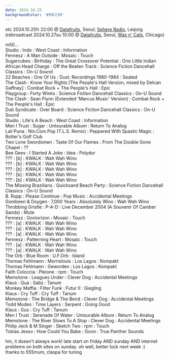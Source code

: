 ```yaml
---
date: 2024.10.25
backgroundColor: '#99CC99'
---
```


etc 2024.10.25fr 22:00 @ [Datafruits](http://www.datafruits.fm/), Seoul; [Sphere Radio](http://www.sphere-radio.net/), Leipzig  
(rebroadcast 2024.10.27su 10:00 @ [Datafruits](http://www.datafruits.fm/), Seoul, [Wax n' Cats](http://www.twitch.tv/waxncats/), Chicago)  

m50...  
Studio : Indo : West Coast : Information  
Fennesz : A Man Outside : Mosaic : Touch  
Sugarcubes : Birthday : The Great Crossover Potential : One Little Indian  
African Head Charge : Off the Beaten Track : Science Fiction Dancehall Classics : On-U Sound  
22 Beaches : One Of Us : Dust: Recordings 1980-1984 : Seated  
The Clash : Know Your Rights \[The People's Hall Version, mixed by Delcan Gaffney\] : Combat Rock + The People's Hall : Epic  
Playgroup : Forty Winks : Science Fiction Dancehall Classics : On-U Sound  
The Clash : Sean Flynn (Extended 'Marcus Music' Version) : Combat Rock + The People's Hall : Epic  
Dub Syndicate : Over Board : Science Fiction Dancehall Classics : On-U Sound  
Studio : Life's A Beach : West Coast : Information  
Men I Trust : Sugar : Untourable Album : Return To Analog  
Lali Puna : Nin.Com.Pop (T.L.S. Remix) : Peppered With Spastic Magic : Rotter's Golf Club  
Two Lone Swordsmen : Taste Of Our Flames : From The Double Gone Chapel : ??  
Bee Gees : I Started A Joke : Idea : Polydor  
??? : \[b\] : KWALK : Wah Wah Wino  
??? : \[b\] : KWALK : Wah Wah Wino  
??? : \[b\] : KWALK : Wah Wah Wino  
??? : \[b\] : KWALK : Wah Wah Wino  
??? : \[b\] : KWALK : Wah Wah Wino  
The Missing Brazilians : Quicksand Beach Party : Science Fiction Dancehall Classics : On-U Sound  
B. Rupp : Please Continue : Pop Music : Accidental Meetings  
Gombeen & Doygen : 7,000 Years : Absolutely Wino : Wah Wah Wino  
Throbbing Gristle : P-A-D : Live December 2004 (A Souvenir Of Camber Sands) : Mute  
Fennesz : Goniorizon : Mosaic : Touch  
??? : \[a\] : KWALK : Wah Wah Wino  
??? : \[a\] : KWALK : Wah Wah Wino  
??? : \[a\] : KWALK : Wah Wah Wino  
Fennesz : Patterning Heart : Mosaic : Touch  
??? : \[a\] : KWALK : Wah Wah Wino  
??? : \[a\] : KWALK : Wah Wah Wino  
The Orb : Blue Room : U.F.Orb : Island  
Thomas Fehlmann : Morrislouis : Los Lagos : Kompakt  
Thomas Fehlmann : Geworden : Los Lagos : Kompakt  
Faith Coloccia : Pleione : rpm : Touch  
Memotone : Leagues Under : Clever Dog : Accidental Meetings  
Klaus : Qua : Sabz : Tanum  
Monkey Maffia : Filter Funk : Futur II : Giegling  
Klaus : Cry Tuff : Cry Tuff : Tanum  
Memotone : The Bridge & The Bend : Clever Dog : Accidental Meetings  
Todd Modes : Time Layers : Serpent : Going Good  
Klaus : Gus : Cry Tuff : Tanum  
Men I Trust : Serenade Of Water : Untourable Album : Return To Analog  
Memotone : The River Slows To A Stop : Clever Dog : Accidental Meetings  
Philip Jeck & M Singer : Sketch Two : rpm : Touch  
Tobias Jesso : How Could You Babe : Goon : True Panther Sounds  

hm, it doesn't always work! late start on friday AND sunday AND internet problems on both sites on sunday. oh well, better luck next week :)  
thanks to 555mum, claspa for tuning
